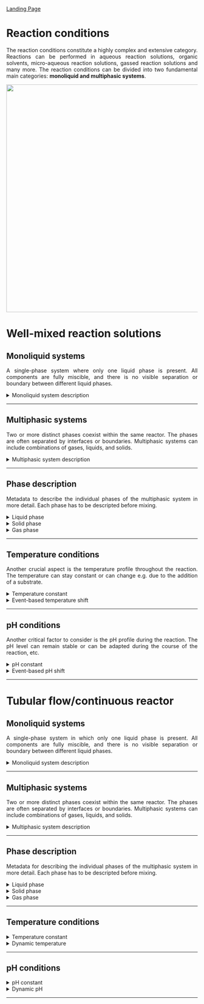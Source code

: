 [Landing Page](/Readme.md)

<div align="justify">

# Reaction conditions

The reaction conditions constitute a highly complex and extensive category. Reactions can be performed in aqueous reaction solutions, organic solvents, micro-aqueous reaction solutions, gassed reaction solutions and many more. The reaction conditions can be divided into two fundamental main categories: __monoliquid and multiphasic systems__.

<img src="https://github.com/StephanM87/Strenda-biocatalysis/assets/106530250/aadf0641-b83e-44fb-a639-a4b1d5961eb2" width="600">


# Well-mixed reaction solutions

## Monoliquid systems

A single-phase system where only one liquid phase is present. All components are fully miscible, and there is no visible separation or boundary between different liquid phases.

<details> <Summary>Monoliquid system description</Summary>

### MonoliquidSystemDescription

To describe a monoliquid system, precise information about the solvent (mixture) used and the applied reaction system must be provided.

- __solvent_description__
  - Type: string
  - Description: The solvent used in the reaction system, e.g. a buffered aqueous solution or an organic solvent.

- __ionic_strength__
  - Type: posfloat
  - Description: Ionic strength calculated according to the dissolved ions in the solvent. The following formula can be used: $$I = \frac{1}{2} \sum_{i=1}^n C_i Z_i^2$$ where, I - ionic strength, C<sub>i</sub> - ionic concentration and Z<sub>i</sub> - ion charges. (__if_applicable__)

- __ionic_strength_unit__
  - Type: string
  - Description: The unit of ionic strength is usually expressed in mol/L (moles per liter), or in mmol/L (millimoles per liter). (__if_applicable__)
 
- __further_additives__
  - Type: string
  - Description: Further additive like cosolvents used to increase solubility of components, e.g. DMSO.

<hr>
 
- __special_treatment__
  - Type: string
  - Description: If there are any other specific methods, procedures, characteristics or aspects related to the monoliquid system that are important for reproducibility and are not described by the aforementioned           metadata, they should be explained here.

</details>

<hr>

## Multiphasic systems

Two or more distinct phases coexist within the same reactor. The phases are often separated by interfaces or boundaries. Multiphasic systems can include combinations of gases, liquids, and solids.

<details> <Summary>Multiphasic system description</Summary>

### MultiphasicSystemDescription

To describe a multiphasic system, precise information about the phases used and the applied system must be provided.

- __phases_number__
  - Type: posfloat
  - Description: Number of phases present in the system, if there is an aqueous and a gas phase present, the number is 2.

<hr>
 
- __special_treatment__
  - Type: string
  - Description: If there are any other specific methods, procedures, characteristics or aspects related to the multiphasic system that are important for reproducibility and are not described by the aforementioned           metadata, they should be explained here.

</details>

<hr/>

## Phase description

Metadata to describe the individual phases of the multiphasic system in more detail. Each phase has to be descripted before mixing.

<details> <Summary>Liquid phase</Summary>

### LiquidPhase

 If more then one liquid phase exists the metadata has to be recorded according to the number of liquid phases. 

- __liquid_type__
  - Type: string
  - Description: Information about the type of liquid used, whether it is an organic solvent,an aqueous buffer or are mixture of both.

- __liquid_amount__
  - Type: posfloat
  - Description: Amount of the liquid added to the reaction.

- __liquid_unit__
  - Type: string
  - Description: In case of aqueous liquids, mL (milliliter) is often used as unit, in case of organic solvents, volume percentage (Vol %) or volume fraction (Vol/Vol) is utilized.

</details>


<details> <Summary>Solid phase</Summary>

### SolidPhase

Definition of the solid phase used in the reaction.

- __solid_type__
  - Type: string
  - Description: Information about the type of solid used, whether it is a support material, solid catalyst, or any other solid compound.

- __solid_amount__
  - Type: posfloat
  - Description: Mass of the solid compound used in the reaction solution.
 
- __solid_unit__
  - Type: string
  - Description: In the case of a solid compound, common units like grams, milligrams, or micrograms can be used.

</details>


<details> <Summary>Gas phase</Summary>

### GasPhase

Definition of the gas phase used in the reaction. If a gas mixture is involved, this must be taken into account.

- __gas_type__
  - Type: string
  - Description: Information about the type of gas used, whether it is nitrogen, carbon dioxide, argon, oxygen or other gases.

- __gas_amount__
  - Type: posfloat
  - Description: Concentration of the gas in the gas phase. 

- __gas_unit__
  - Type: string
  - Description: In the case of gases, common units are volume percentage (Vol %), volume fraction (Vol/Vol), mole percentage (Mol %) or molar fraction (Mol/Mol).

</details>

<hr />

## Temperature conditions

Another crucial aspect is the temperature profile throughout the reaction. The temperature can stay constant or can change e.g. due to the addition of a substrate. 

<details> <Summary>Temperature constant</Summary>

### TemperatureConstant

The temperature, if constant, must be clearly defined.

- __temperature__
  - Type: posfloat
  - Description: Temperature during the reaction.

- __temperature_unit__
  - Type: string
  - Description: The temperature can be specified in units such as K, °C, or °F.

<hr>

- __special_treatment__
  - Type: string
  - Description: If there are any other specific methods, procedures, characteristics or aspects related to the temperature that are important for reproducibility and are not described by the aforementioned                 metadata, they should be explained here. 


</details>

<details> <Summary>Event-based temperature shift</Summary>

### EventBasedTemperatureShift

If the temperature is changed during the course of the reaction or there is an event-based change, this must be documented precisely.

- __temperature_unit__
  - Type: string
  - Description: The temperature can be specified in units such as K, °C, or °F.

- __temperature_beginning__
  - Type: posfloat
  - Description: The initial temperature, prior to the start of the reaction, should be specified.

- __temperature_after_event__
  - Type: posfloat
  - Description: The temperature that is present after a specific event has occurred.

- __event_description__
  - Type: string
  - Description: Information regarding the event that caused the temperature change. In the case of a fed-batch reaction protocol, this event can also be the planned adjustment of the temperature to another specific        value based on the current progress of the reaction process. 

- __temperature_at_XY__
  - Type: posfloat
  - Description: The temperature can also be measured at a variably chosen time point _XY_ during the reaction.

- __time_at_XY__
  - Type: posfloat
  - Description: Specification of the exact time point _XY_ at which the temperature was measured.
 
- __time_unit__
  - Type: string
  - Description: Common units for specifying time can be s (seconds), min (minutes) or h (hours).

<hr>

- __special_treatment__
  - Type: string
  - Description: If there are any other specific methods, procedures, characteristics or aspects related to the temperature that are important for reproducibility and are not described by the aforementioned                 metadata, they should be explained here. 


</details>

<hr>

## pH conditions

Another critical factor to consider is the pH profile during the reaction. The pH level can remain stable or can be adapted during the course of the reaction, etc.

<details> <Summary>pH constant</Summary>

### pHConstant

Information about the pH value in the system, if the pH is constant over the course of the reaction.

- __pH_value__
  - Type: posfloat
  - Description: Value of the pH. 
 
- __detected_when__
  - Type: string
  - Description: Specification of the timepoint at which the pH was measured. It includes whether the pH value was measured before, during, or after the reaction and whether all components of the reaction solution were     already present or if some were added after the measurement.
 
- __detected_how__
  - Type: string
  - Description: The pH value of a reaction can be determined in various ways, such as using a pH meter, pH paper, titration, electrochemical sensors, or other methods.

- __temperature__
  - Type: posfloat
  - Description: The temperature at the time of pH measurement.

- __temperature_unit__
  - Type: string
  - Description: The temperature can be specified in units such as K, °C, or °F.

- __calibration_pH_electrode__
  - Type: string
  - Description: Usually, a pH electrode is calibrated using standard buffers at 20-25 °C. If the conditions in the reaction mixture differ from this, it should be specified. (__if_applicable__)

<hr>

- __special_treatment__
  - Type: string
  - Description: If there are any other specific methods, procedures, characteristics or aspects related to the pH value that are important for reproducibility and are not described by the aforementioned                    metadata, they should be explained here. 

</details>

<details> <Summary>Event-based pH shift</Summary>

### EventBasedpHShift

If the pH is changed during the course of the reaction or there is an event-based change, this must be documented precisely. Depending on the buffer chosen, a temperature shift may also result in a pH shift.

- __pH_beginning__
  - Type: posfloat
  - Description: The initial pH, prior to the start of the reaction, should be specified.

- __pH_after_event__
  - Type: posfloat
  - Description: The pH that is present after a specific event has occurred.

- __event_description__
  - Type: string
  - Description: Information regarding the event that caused the pH change. In the case of a fed-batch reaction protocol, this event can also be the planned adjustment of the pH value to another specific value based on     the current progress of the reaction process.

- __pH_at_XY__
  - Type: posfloat
  - Description: The pH can also be measured at a variably chosen time point _XY_ during the reaction.

- __time_at_XY__
  - Type: posfloat
  - Description: Specification of the exact time point _XY_ at which the pH was measured.
 
- __time_unit__
  - Type: string
  - Description: Common units for specifying time can be s (seconds) or min (minutes).

- __detected_when__
  - Type: string
  - Description: Specification whether all components of the reaction solution were already present or if some were added after the measurement at the timepoint of the pH measurement.

- __detected_how__
  - Type: string
  - Description: The pH value of a reaction can be determined in various ways, such as using a pH meter, pH paper, titration, electrochemical sensors, or other methods.

- __temperature__
  - Type: posfloat
  - Description: The temperature at the time of pH measurement.

- __temperature_unit__
  - Type: string
  - Description: The temperature can be specified in units such as K, °C, or °F.

- __calibration_pH_electrode__
  - Type: string
  - Description: Usually, a pH electrode is calibrated using standard buffers at 20-25 °C. If the conditions in the reaction mixture differ from this, it should be specified. (__if_applicable__)

<hr>

- __special_treatment__
  - Type: string
  - Description: If there are any other specific methods, procedures, characteristics or aspects related to the pH value that are important for reproducibility and are not described by the aforementioned                    metadata, they should be explained here. 


</details>

<hr>

# Tubular flow/continuous reactor

## Monoliquid systems

A single-phase system in which only one liquid phase is present. All components are fully miscible, and there is no visible separation or boundary between different liquid phases.

<details> <Summary>Monoliquid system description</Summary>

### MonoliquidSystemDescription

To describe a monoliquid system, precise information about the solvent used and the applied system must be provided.

- __solvent_description__
  - Type: string
  - Description: The solvent used in the reaction system, e.g. a buffered aqueous solution or an organic solvent.

- __ionic_strength__
  - Type: posfloat
  - Description: Ionic strength calculated according to the dissolved ions in the solvent. The following formula can be used: $$I = \frac{1}{2} \sum_{1}^n C_i Z_i^2$$ where, I - ionic strength, C<sub>i</sub> - ionic concentration and Z<sub>i</sub> - ion charges (__if_applicable__)
 
- __ionic_strength_unit__
  - Type: string
  - Description: The unit of ionic strength is usually expressed in mol/L (moles per liter), or in mmol/L (millimoles per liter). (__if_applicable__)
 
- __further_additives__
  - Type: string
  - Description: Further additive like cosolvents used to increase solubility of reactants, e.g. DMSO.
 
- __Flow_rate__
  - Type: float
  - Description: The flow rate must be specified to determine how fast a liquid or gas is flowing through a reactor or system.
 
- __Flow_rate_unit__
  - Type: string
  - Description: Common units for describing flow rate include L/min (liters per minute), mL/h (milliliters per hour), m³/h (cubic meters per hour), or other volume units per unit of time.   

<hr>
 
- __special_treatment__
  - Type: string
  - Description: If there are any other specific methods, procedures, characteristics or aspects related to the monoliquid system that are important for reproducibility and are not described by the aforementioned           metadata, they should be explained here.


</details>

<hr>

## Multiphasic systems

Two or more distinct phases coexist within the same reactor. The phases are often separated by interfaces or boundaries. Multiphasic systems can include combinations of gases, liquids, and solids.

<details> <Summary>Multiphasic system description</Summary>

### MultiphasicSystemDescription

To describe a multiphasic system, precise information about the phases used and the applied system must be provided.

- __phases_number__
  - Type: posfloat
  - Description: Number of phases present in the system, if there is an aqueous and a gas phase present, the number is 2.
 
- __Flow_rate__
  - Type: float
  - Description: The flow rate must be specified to determine how fast a liquid or gas is flowing through a reactor or system.
 
- __Flow_rate_unit__
  - Type: string
  - Description: Common units for describing flow rate include L/min (liters per minute), mL/h (milliliters per hour), m³/h (cubic meters per hour), or other volume units per unit of time.   

<hr>
 
- __special_treatment__
  - Type: string
  - Description: If there are any other specific methods, procedures, characteristics or aspects related to the multiphasic system that are important for reproducibility and are not described by the aforementioned           metadata, they should be explained here.


</details>


<hr>


## Phase description

Metadata for describing the individual phases of the multiphasic system in more detail. Each phase has to be descripted before mixing.


<details> <Summary>Liquid phase</Summary>

### LiquidPhase

 If more then one liquid phase exists the metadata has to be recorded according to the number of liquid phases. 

- __liquid_type__
  - Type: string
  - Description: Information about the type of liquid used, whether it is an organic solvent, an aqueous buffer or a mixture of both.

- __liquid_amount__
  - Type: posfloat
  - Description: Amount of the liquid added to the reaction.

- __liquid_unit__
  - Type: string
  - Description: In case of aqueous liquids, mL (milliliter) is often used as unit, in case of organic solvents, volume percentage (Vol %) or volume fraction (Vol/Vol) is utilized.

</details>


<details> <Summary>Solid phase</Summary>

### SolidPhase

Definition of the solid phase used in the reaction.

- __solid_type__
  - Type: string
  - Description: Information about the type of solid used, whether it is a support material, solid catalyst, or any other solid compound.

- __solid_amount__
  - Type: posfloat
  - Description: Mass of the solid used in the reaction solution.
 
- __solid_unit__
  - Type: string
  - Description: In the case of solids, common units like grams, milligrams, or micrograms can be used.


</details>


<details> <Summary>Gas phase</Summary>

### GasPhase

Definition of the gas phase used in the reaction. If a gas mixture is involved, this must be taken into account.

- __gas_type__
  - Type: string
  - Description: Information about the type of gas used, whether it's nitrogen dioxide, argon, oxygen or other gases.

- __gas_amount__
  - Type: posfloat
  - Description: Concentration of the gas in the gas phase. 

- __gas_unit__
  - Type: string
  - Description: In the case of gases, common units are volume percentage (Vol %), volume fraction (Vol/Vol), mole percentage (Mol %) or molar fraction (Mol/Mol).


</details>

<hr />


## Temperature conditions

<details> <Summary>Temperature constant</Summary>

### TemperatureConstant

The temperature, if constant, must be clearly defined.

- __temperature__
  - Type: posfloat
  - Description: Temperature during the reaction.

- __temperature_unit__
  - Type: string
  - Description: The temperature can be specified in units such as K, °C, or °F.

<hr>

- __special_treatment__
  - Type: string
  - Description: If there are any other specific methods, procedures, characteristics or aspects related to the temperature that are important for reproducibility and are not described by the aforementioned                 metadata, they should be explained here. 


</details>


<details> <Summary>Dynamic temperature</Summary>

### DynamicTemperature

If there is a temperature gradient or different temperatures are measured in the system, these must be described as well as possible.

- __temperature_beginning__
  - Type: posfloat
  - Description: The initial temperature, prior to the start of the reaction, should be specified.

- __temperature_after_event__
  - Type: posfloat
  - Description: The temperature that is present after a specific event has occurred.

- __event_description__
  - Type: string
  - Description: Information regarding the event that caused the temperature change. In the case of a fed-batch reaction protocol, this event can also be the planned adjustment of the temperature to another specific        value based on the current progress of the reaction process. 

- __temperature_at_XY__
  - Type: posfloat
  - Description: The temperature can also be measured at a variably chosen time point _XY_ during the reaction.

- __time_at_XY__
  - Type: posfloat
  - Description: Specification of the exact time point _XY_ at which the temperature was measured.
 
- __time_unit__
  - Type: string
  - Description: Common units for specifying time can be s (seconds), min (minutes) h (hours).

- __temperature_unit__
  - Type: string
  - Description: The temperature can be specified in units such as K, °C, or °F.

- __temperature_gradient_beginning__
  - Type: posfloat
  - Description: The initial temperature from which the temperature gradient begins. (__if_applicable__)

- __temperature_gradient_end__
  - Type: posfloat
  - Description: The target temperature reached after the temperature gradient is applied. (__if_applicable__)

- __gradient_length__
  - Type: posfloat
  - Description: The distance or time span over which the temperature gradient is applied. (__if_applicable__)

- __gradient_length_unit__
  - Type: string
  - Description: The gradient length can be specified either as the physical distance (e.g. in meters) or as the time span (e.g. in minutes). (__if_applicable__)

- __measurement_points__
  - Type: string
  - Description: Information about the locations or time points where temperature measurements are taken to monitor the gradient. This can be important to ensure that the gradient behaves as intended.                       (__if_applicable__)

<hr>

- __special_treatment__
  - Type: string
  - Description: If there are any other specific methods, procedures, characteristics or aspects related to the temperature profile that are important for reproducibility and are not described by the aforementioned         metadata, they should be explained here. 


</details>

<hr>

## pH conditions

<details> <Summary>pH constant</Summary>

### pHConstant

Information about the pH value in the system, if the pH is constant over the course of the reaction.

- __pH_value__
  - Type: posfloat
  - Description: The value of the pH. 

- __detected_when__
  - Type: string
  - Description: Specification of the timepoint at which the pH was measured. It includes whether the pH value was measured before, during, or after the reaction and whether all components of the reaction solution were     already present or if some were added after the measurement.
 
- __detected_how__
  - Type: string
  - Description: The pH value of a reaction can be determined in various ways, such as using a pH meter, pH paper, titration, electrochemical sensors, or other methods.

- __temperature__
  - Type: posfloat
  - Description: The temperature at the time of pH measurement.

- __temperature_unit__
  - Type: string
  - Description: The temperature can be specified in units such as K, °C, or °F.

- __calibration_pH_electrode__
  - Type: string
  - Description: Usually, a pH electrode is calibrated using standard buffers at 20-25 °C. If the conditions in the reaction mixture differ from this, it should be specified. (__if_applicable__)

<hr>

- __special_treatment__
  - Type: string
  - Description: If there are any other specific methods, procedures, characteristics or aspects related to the pH value that are important for reproducibility and are not described by the aforementioned                    metadata, they should be explained here. 

</details>


<details> <Summary>Dynamic pH</Summary>

### DynamicpH

If there is a pH gradient or different pHs are measured in the system, these must be described as detailed as possible. Depending on the buffer chosen, a temperature shift may also result in a pH shift.

- __pH_beginning__
  - Type: posfloat
  - Description: The initial pH, prior to the start of the reaction, should be specified.

- __pH_after_event__
  - Type: posfloat
  - Description: The pH that is present after a specific event has occurred.

- __event_description__
  - Type: string
  - Description: Information regarding the event that caused the pH change. In the case of a fed-batch reaction protocol, this event can also be the planned adjustment of the pH value to another specific value based on     the current progress of the reaction process.

- __pH_at_XY__
  - Type: posfloat
  - Description: The pH can also be measured at a variably chosen time point _XY_ during the reaction.

- __time_at_XY__
  - Type: posfloat
  - Description: Specification of the exact time point _XY_ at which the pH was measured.
 
- __time_unit__
  - Type: string
  - Description: Common units for specifying time can be s (seconds) or min (minutes).

- __detected_when__
  - Type: string
  - Description: Specification whether all components of the reaction solution were already present or if some were added after the measurement at the timepoint of the pH measurement.

- __detected_how__
  - Type: string
  - Description: The pH value of a reaction can be determined in various ways, such as using a pH meter, pH paper, titration, electrochemical sensors, or other methods.

- __temperature__
  - Type: posfloat
  - Description: The temperature at the time of pH measurement.

- __temperature_unit__
  - Type: string
  - Description: The temperature can be specified in units such as K, °C, or °F.

- __calibration_pH_electrode__
  - Type: string
  - Description: Usually, a pH electrode is calibrated using standard buffers at 20-25 °C. If the conditions in the reaction mixture differ from this, it should be specified. (__if_applicable__)

- __pH_gradient_beginning__
  - Type: posfloat
  - Description: The initial pH from which the pH gradient begins. (__if_applicable__)

- __pH_gradient_end__
  - Type: posfloat
  - Description: The target pH reached after the pH gradient is applied. (__if_applicable__)

- __gradient_length__
  - Type: posfloat
  - Description: The distance or time span over which the pH gradient is applied. (__if_applicable__)

- __gradient_length_unit__
  - Type: string
  - Description: The gradient length can be specified either as the physical distance (e.g. in meters) or as the time span (e.g. in minutes). (__if_applicable__)

- __measurement_points__
  - Type: string
  - Description: Information about the locations or time points where pH measurements are taken to monitor the gradient. This can be important to ensure that the gradient behaves as intended. (__if_applicable__)

<hr>

- __special_treatment__
  - Type: string
  - Description: If there are any other specific methods, procedures, characteristics or aspects related to the pH value that are important for reproducibility and are not described by the aforementioned                    metadata, they should be explained here. 

</details>

<hr>

</div>
